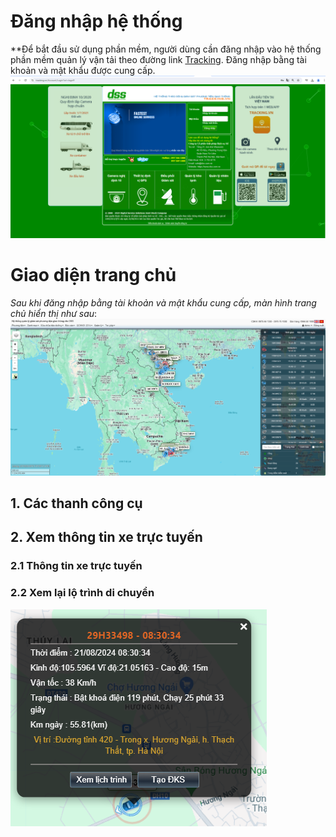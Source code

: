 # Đăng nhập hệ thống
**Để bắt đầu sử dụng phần mềm, người dùng cần đăng nhập vào hệ thống phần mềm quản lý vận tải theo đường link [Tracking](https://tracking.vn/). Đăng nhập bằng tài khoản và mật khẩu được cung cấp.
![test image](ManHinhDangNhap.png)
# Giao diện trang chủ
*Sau khi đăng nhập bằng tài khoản và mật khẩu cung cấp, màn hình trang chủ hiển thị như sau*:
![GiaoDienTrangChu](GiaoDienTrangChu.png)
## 1. Các thanh công cụ
## 2. Xem thông tin xe trực tuyến
### 2.1 Thông tin xe trực tuyến
### 2.2 Xem lại lộ trình di chuyển
![Thongtinxe.png](Thongtinxe.png)
